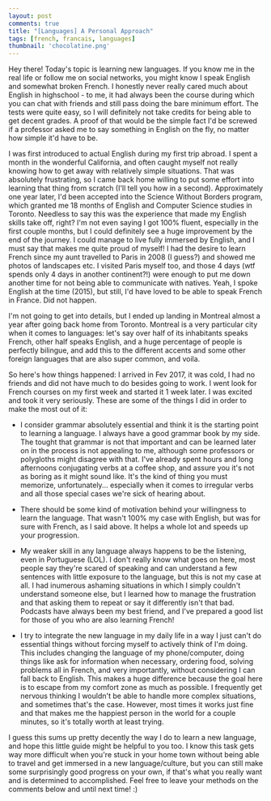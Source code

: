 ```yaml
---
layout: post
comments: true
title: "[Languages] A Personal Approach"
tags: [french, francais, languages]
thumbnail: 'chocolatine.png'
---
```


Hey there! Today's topic is learning new languages. If you know me in the real life or follow me on social networks, you might know I speak English and somewhat broken French. I honestly never really cared much about English in highschool - to me, it had always been the course during which you can chat with friends and still pass doing the bare minimum effort. The tests were quite easy, so I will definitely not take credits for being able to get decent grades. A proof of that would be the simple fact I'd be screwed if a professor asked me to say something in English on the fly, no matter how simple it'd have to be.

I was first introduced to actual English during my first trip abroad. I spent a month in the wonderful California, and often caught myself not really knowing how to get away with relatively simple situations. That was absolutely frustrating, so I came back home willing to put some effort into learning that thing from scratch (I'll tell you how in a second). Approximately one year later, I'd been accepted into the Science Without Borders program, which granted me 18 months of English and Computer Science studies in Toronto. Needless to say this was the experience that made my English skills take off, right? I'm not even saying I got 100% fluent, especially in the first couple months, but I could definitely see a huge improvement by the end of the journey. I could manage to live fully immersed by English, and I must say that makes me quite proud of myself!
I had the desire to learn French since my aunt travelled to Paris in 2008 (I guess?) and showed me photos of landscapes etc. I visited Paris myself too, and those 4 days (wtf spends only 4 days in another continent?!) were enough to put me down another time for not being able to communicate with natives. Yeah, I spoke English at the time (2015), but still, I'd have loved to be able to speak French in France. Did not happen.

I'm not going to get into details, but I ended up landing in Montreal almost a year after going back home from Toronto. Montreal is a very particular city when it comes to languages: let's say over half of its inhabitants speaks French, other half speaks English, and a huge percentage of people is perfectly bilingue, and add this to the different accents and some other foreign languages that are also super common, and voila.

So here's how things happened: I arrived in Fev 2017, it was cold, I had no friends and did not have much to do besides going to work. I went look for French courses on my first week and started it 1 week later. I was excited and took it very seriously. These are some of the things I did in order to make the most out of it:

- I consider grammar absolutely essential and think it is the starting point to learning a language. I always have a good grammar book by my side. The tought that grammar is not that important and can be learned later on in the process is not appealing to me, although some professors or polygloths might disagree with that. I've already spent hours and long afternoons conjugating verbs at a coffee shop, and assure you it's not as boring as it might sound like. It's the kind of thing you must memorize, unfortunately... especially when it comes to irregular verbs and all those special cases we're sick of hearing about.

- There should be some kind of motivation behind your willingness to learn the language. That wasn't 100% my case with English, but was for sure with French, as I said above. It helps a whole lot and speeds up your progression.

- My weaker skill in any language always happens to be the listening, even in Portuguese (LOL). I don't really know what goes on here, most people say they're scared of speaking and can understand a few sentences with little exposure to the language, but this is not my case at all. I had inumerous ashaming situations in which I simply couldn't understand someone else, but I learned how to manage the frustration and that asking them to repeat or say it differently isn't that bad. Podcasts have always been my best friend, and I've prepared a good list for those of you who are also learning French!

- I try to integrate the new language in my daily life in a way I just can't do essential things without forcing myself to actively think of I'm doing. This includes changing the language of my phone/computer, doing things like ask for information when necessary, ordering food, solving problems all in French, and very importantly, without considering I can fall back to English. This makes a huge difference because the goal here is to escape from my comfort zone as much as possible. I frequently get nervous thinking I wouldn't be able to handle more complex situations, and sometimes that's the case. However, most times it works just fine and that makes me the happiest person in the world for a couple minutes, so it's totally worth at least trying.

I guess this sums up pretty decently the way I do to learn a new language, and hope this little guide might be helpful to you too. I know this task gets way more difficult when you're stuck in your home town without being able to travel and get immersed in a new language/culture, but you can still make some surprisingly good progress on your own, if that's what you really want and is determined to accomplished. Feel free to leave your methods on the comments below and until next time! :)